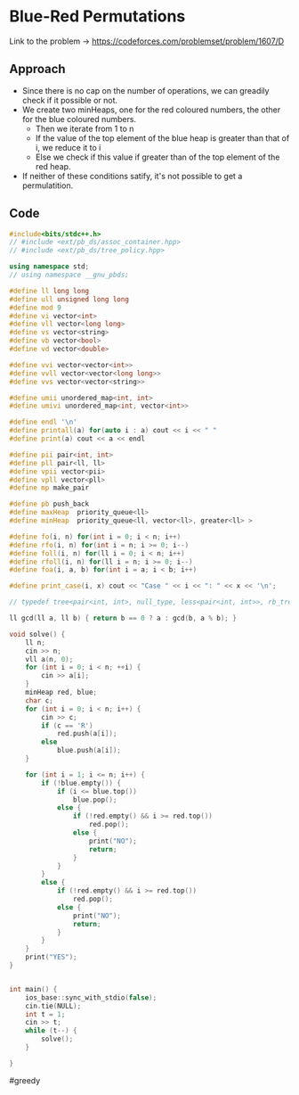 # Blue-Red Permutations

Link to the problem -> https://codeforces.com/problemset/problem/1607/D

## Approach
- Since there is no cap on the number of operations, we can greadily check if it possible or not. 
- We create two minHeaps, one for the red coloured numbers, the other for the blue coloured numbers. 
	- Then we iterate from 1 to n
	- If the value of the top element of the blue heap is greater than that of i, we reduce it to i
	- Else we check if this value if greater than of the top element of the red heap. 
- If neither of these conditions satify, it's not possible to get a permulatition.


## Code

```cpp
#include<bits/stdc++.h>
// #include <ext/pb_ds/assoc_container.hpp>
// #include <ext/pb_ds/tree_policy.hpp>

using namespace std;
// using namespace __gnu_pbds;

#define ll long long
#define ull unsigned long long
#define mod 9
#define vi vector<int>
#define vll vector<long long>
#define vs vector<string>
#define vb vector<bool>
#define vd vector<double>

#define vvi vector<vector<int>>
#define vvll vector<vector<long long>>
#define vvs vector<vector<string>>

#define umii unordered_map<int, int>
#define umivi unordered_map<int, vector<int>>

#define endl '\n'
#define printall(a) for(auto i : a) cout << i << " "
#define print(a) cout << a << endl

#define pii pair<int, int>
#define pll pair<ll, ll>
#define vpii vector<pii>
#define vpll vector<pll>
#define mp make_pair

#define pb push_back
#define maxHeap  priority_queue<ll>
#define minHeap  priority_queue<ll, vector<ll>, greater<ll> >

#define fo(i, n) for(int i = 0; i < n; i++)
#define rfo(i, n) for(int i = n; i >= 0; i--)
#define foll(i, n) for(ll i = 0; i < n; i++)
#define rfoll(i, n) for(ll i = n; i >= 0; i--)
#define foa(i, a, b) for(int i = a; i < b; i++)

#define print_case(i, x) cout << "Case " << i << ": " << x << '\n';

// typedef tree<pair<int, int>, null_type, less<pair<int, int>>, rb_tree_tag, tree_order_statistics_node_update> pbds;

ll gcd(ll a, ll b) { return b == 0 ? a : gcd(b, a % b); }

void solve() {
	ll n;
	cin >> n;
	vll a(n, 0);
	for (int i = 0; i < n; ++i) {
		cin >> a[i];
	}
	minHeap red, blue;
	char c;
	for (int i = 0; i < n; i++) {
		cin >> c;
		if (c == 'R')
			red.push(a[i]);
		else
			blue.push(a[i]);
	}

	for (int i = 1; i <= n; i++) {
		if (!blue.empty()) {
			if (i <= blue.top())
				blue.pop();
			else {
				if (!red.empty() && i >= red.top())
					red.pop();
				else {
					print("NO");
					return;
				}
			}
		}
		else {
			if (!red.empty() && i >= red.top())
				red.pop();
			else {
				print("NO");
				return;
			}
		}
	}
	print("YES");
}


int main() {
	ios_base::sync_with_stdio(false);
	cin.tie(NULL);
	int t = 1;
	cin >> t;
	while (t--) {
		solve();
	}

}
```
#greedy 